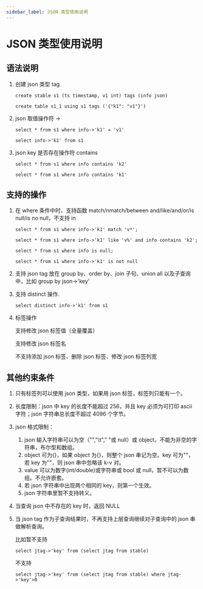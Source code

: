 ```yaml
---
sidebar_label: JSON 类型使用说明
---
```


# JSON 类型使用说明

## 语法说明

1. 创建 json 类型 tag

   ```
   create stable s1 (ts timestamp, v1 int) tags (info json)

   create table s1_1 using s1 tags ('{"k1": "v1"}')
   ```

2. json 取值操作符 ->

   ```
   select * from s1 where info->'k1' = 'v1'

   select info->'k1' from s1
   ```

3. json key 是否存在操作符 contains

   ```
   select * from s1 where info contains 'k2'

   select * from s1 where info contains 'k1'
   ```

## 支持的操作

1. 在 where 条件中时，支持函数 match/nmatch/between and/like/and/or/is null/is no null，不支持 in

   ```
   select * from s1 where info->'k1' match 'v*';

   select * from s1 where info->'k1' like 'v%' and info contains 'k2';

   select * from s1 where info is null;

   select * from s1 where info->'k1' is not null
   ```

2. 支持 json tag 放在 group by、order by、join 子句、union all 以及子查询中，比如 group by json->'key'

3. 支持 distinct 操作.

   ```
   select distinct info->'k1' from s1
   ```

4. 标签操作

   支持修改 json 标签值（全量覆盖）

   支持修改 json 标签名

   不支持添加 json 标签、删除 json 标签、修改 json 标签列宽

## 其他约束条件

1. 只有标签列可以使用 json 类型，如果用 json 标签，标签列只能有一个。

2. 长度限制：json 中 key 的长度不能超过 256，并且 key 必须为可打印 ascii 字符；json 字符串总长度不超过 4096 个字节。

3. json 格式限制：

   1. json 输入字符串可以为空（"","\t"," "或 null）或 object，不能为非空的字符串，布尔型和数组。
   2. object 可为{}，如果 object 为{}，则整个 json 串记为空。key 可为""，若 key 为""，则 json 串中忽略该 k-v 对。
   3. value 可以为数字(int/double)或字符串或 bool 或 null，暂不可以为数组。不允许嵌套。
   4. 若 json 字符串中出现两个相同的 key，则第一个生效。
   5. json 字符串里暂不支持转义。

4. 当查询 json 中不存在的 key 时，返回 NULL

5. 当 json tag 作为子查询结果时，不再支持上层查询继续对子查询中的 json 串做解析查询。

   比如暂不支持

   ```
   select jtag->'key' from (select jtag from stable)
   ```

   不支持

   ```
   select jtag->'key' from (select jtag from stable) where jtag->'key'>0
   ```
